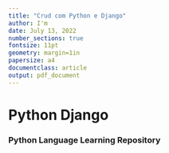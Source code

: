 ```yaml
---
title: "Crud com Python e Django"
author: I'm
date: July 13, 2022
number_sections: true
fontsize: 11pt
geometry: margin=1in
papersize: a4
documentclass: article
output: pdf_document
---
```



# Python Django

### Python Language Learning Repository

####

